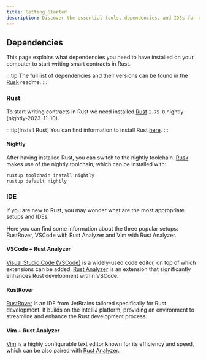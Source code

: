 ```yaml
---
title: Getting Started
description: Discover the essential tools, dependencies, and IDEs for developing smart contracts on Dusk.
---
```

## Dependencies

This page explains what dependencies you need to have installed on your computer to start writing smart contracts in Rust.

:::tip
The full list of dependencies and their versions can be found in the <a href="https://github.com/dusk-network/rusk" target="_blank">Rusk</a> readme.
:::

### Rust

To start writing contracts in Rust we need installed <a href="https://www.rust-lang.org/tools/install" target="_blank">Rust</a> `1.75.0` nightly (nightly-2023-11-10). 

:::tip[Install Rust]
You can find information to install Rust <a href="https://www.rust-lang.org/tools/install" target="_blank">here</a>.
:::

#### Nightly

After having installed Rust, you can switch to the nightly toolchain. <a href="https://github.com/dusk-network/rusk" target="_blank">Rusk</a> makes use of the nightly toolchain, which can be installed with:
```bash title="Terminal"
rustup toolchain install nightly
rustup default nightly
```

### IDE

If you are new to Rust, you may wonder what are the most appropriate setups and IDEs.

Here you can find some information about the three popular setups: RustRover, VSCode with Rust Analyzer and Vim with Rust Analyzer.

#### VSCode + Rust Analyzer

<a href="https://code.visualstudio.com/" target="_blank">Visual Studio Code (VSCode)</a> is a widely-used code editor, on top of which extensions can be added. <a href="https://code.visualstudio.com/docs/languages/rust" target="_blank">Rust Analyzer</a> is an extension that significantly enhances Rust development within VSCode.

#### RustRover

<a href="https://www.jetbrains.com/rust/" target="_blank">RustRover</a> is an IDE from JetBrains tailored specifically for Rust development. It builds on the IntelliJ platform, providing an environment to streamline and enhance the Rust development process.

#### Vim + Rust Analyzer

<a href="https://www.vim.org/download.php" target="_blank">Vim</a> is a highly configurable text editor known for its efficiency and speed, which can be also paired with <a href="https://rust-analyzer.github.io/manual.html" target="_blank">Rust Analyzer</a>.
